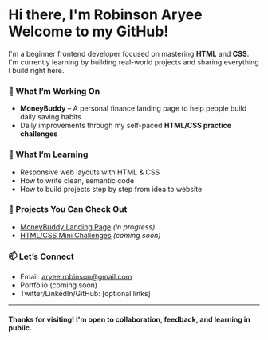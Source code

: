# Hi there, I'm Robinson Aryee Welcome to my GitHub!

I'm a beginner frontend developer focused on mastering **HTML** and **CSS**. I'm currently learning by building real-world projects and sharing everything I build right here.

### 🚀 What I’m Working On
- **MoneyBuddy** – A personal finance landing page to help people build daily saving habits
- Daily improvements through my self-paced **HTML/CSS practice challenges**

### 🌱 What I’m Learning
- Responsive web layouts with HTML & CSS
- How to write clean, semantic code
- How to build projects step by step from idea to website

### 📌 Projects You Can Check Out
- [MoneyBuddy Landing Page](https://yourusername.github.io/moneybuddy-landing/) *(in progress)*
- [HTML/CSS Mini Challenges](#) *(coming soon)*

### 📫 Let’s Connect
- Email: aryee.robinson@gmail.com
- Portfolio (coming soon)
- Twitter/LinkedIn/GitHub: [optional links]

---

#### Thanks for visiting! I'm open to collaboration, feedback, and learning in public.
